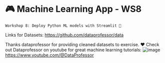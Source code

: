 # 🎮 Machine Learning App - WS8
```
Workshop 8: Deploy Python ML models with Streamlit 🥳
```
Links for Datasets: https://github.com/dataprofessor/data

Thanks dataprofessor for providing cleaned datasets to exercise. ♥️
Check out Dataprofessor on youtube for great machine learning tutorials: ![image](https://github.com/user-attachments/assets/57c2faf6-8063-4fb1-9058-b8274defe223)
https://www.youtube.com/@DataProfessor
